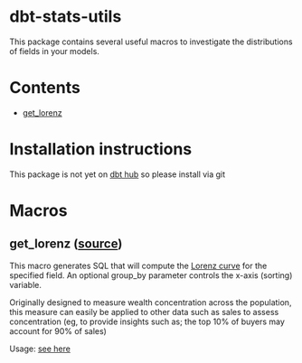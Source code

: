 # dbt-stats-utils

This package contains several useful macros to investigate the distributions of fields in your models.


# Contents
* [get_lorenz](#get_lorenz-source)

# Installation instructions
This package is not yet on [dbt hub](https://hub.getdbt.com/) so please install via git

<!-- New to dbt packages? Read more about them [here](https://docs.getdbt.com/docs/building-a-dbt-project/package-management/).
1. Include this package in your `packages.yml` file — check [here](https://hub.getdbt.com/dbt-labs/audit_helper/latest/) for the latest version number.
2. Run `dbt deps` to install the package. -->

# Macros
## get_lorenz ([source](macros/get_lorenz.sql))
This macro generates SQL that will compute the [Lorenz curve](https://demonstrations.wolfram.com/TheLorenzCurve/) for the specified field.  An optional group_by parameter controls the x-axis (sorting) variable.

Originally designed to measure wealth concentration across the population, this measure can easily be applied to other data such as sales to assess concentration (eg, to provide insights such as; the top 10% of buyers may account for 90% of sales)

Usage: [see here](models/example/lorenz_sales.sql)